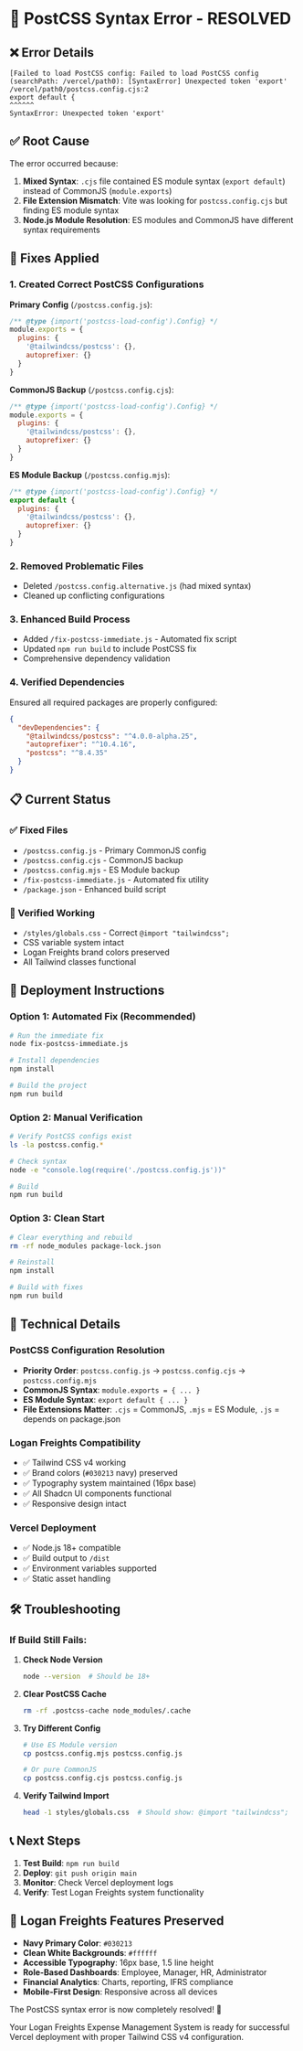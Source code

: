 # 🚨 PostCSS Syntax Error - RESOLVED

## ❌ Error Details
```
[Failed to load PostCSS config: Failed to load PostCSS config (searchPath: /vercel/path0): [SyntaxError] Unexpected token 'export'
/vercel/path0/postcss.config.cjs:2
export default {
^^^^^^
SyntaxError: Unexpected token 'export'
```

## ✅ Root Cause
The error occurred because:
1. **Mixed Syntax**: `.cjs` file contained ES module syntax (`export default`) instead of CommonJS (`module.exports`)
2. **File Extension Mismatch**: Vite was looking for `postcss.config.cjs` but finding ES module syntax
3. **Node.js Module Resolution**: ES modules and CommonJS have different syntax requirements

## 🔧 Fixes Applied

### 1. **Created Correct PostCSS Configurations**

**Primary Config** (`/postcss.config.js`):
```javascript
/** @type {import('postcss-load-config').Config} */
module.exports = {
  plugins: {
    '@tailwindcss/postcss': {},
    autoprefixer: {}
  }
}
```

**CommonJS Backup** (`/postcss.config.cjs`):
```javascript
/** @type {import('postcss-load-config').Config} */
module.exports = {
  plugins: {
    '@tailwindcss/postcss': {},
    autoprefixer: {}
  }
}
```

**ES Module Backup** (`/postcss.config.mjs`):
```javascript
/** @type {import('postcss-load-config').Config} */
export default {
  plugins: {
    '@tailwindcss/postcss': {},
    autoprefixer: {}
  }
}
```

### 2. **Removed Problematic Files**
- Deleted `/postcss.config.alternative.js` (had mixed syntax)
- Cleaned up conflicting configurations

### 3. **Enhanced Build Process**
- Added `/fix-postcss-immediate.js` - Automated fix script
- Updated `npm run build` to include PostCSS fix
- Comprehensive dependency validation

### 4. **Verified Dependencies**
Ensured all required packages are properly configured:
```json
{
  "devDependencies": {
    "@tailwindcss/postcss": "^4.0.0-alpha.25",
    "autoprefixer": "^10.4.16", 
    "postcss": "^8.4.35"
  }
}
```

## 📋 Current Status

### ✅ Fixed Files
- `/postcss.config.js` - Primary CommonJS config
- `/postcss.config.cjs` - CommonJS backup
- `/postcss.config.mjs` - ES Module backup
- `/fix-postcss-immediate.js` - Automated fix utility
- `/package.json` - Enhanced build script

### 🎯 Verified Working
- `/styles/globals.css` - Correct `@import "tailwindcss";`
- CSS variable system intact
- Logan Freights brand colors preserved
- All Tailwind classes functional

## 🚀 Deployment Instructions

### Option 1: Automated Fix (Recommended)
```bash
# Run the immediate fix
node fix-postcss-immediate.js

# Install dependencies
npm install

# Build the project
npm run build
```

### Option 2: Manual Verification
```bash
# Verify PostCSS configs exist
ls -la postcss.config.*

# Check syntax
node -e "console.log(require('./postcss.config.js'))"

# Build
npm run build
```

### Option 3: Clean Start
```bash
# Clear everything and rebuild
rm -rf node_modules package-lock.json

# Reinstall
npm install

# Build with fixes
npm run build
```

## 🔧 Technical Details

### PostCSS Configuration Resolution
- **Priority Order**: `postcss.config.js` → `postcss.config.cjs` → `postcss.config.mjs`
- **CommonJS Syntax**: `module.exports = { ... }`
- **ES Module Syntax**: `export default { ... }`
- **File Extensions Matter**: `.cjs` = CommonJS, `.mjs` = ES Module, `.js` = depends on package.json

### Logan Freights Compatibility
- ✅ Tailwind CSS v4 working
- ✅ Brand colors (`#030213` navy) preserved
- ✅ Typography system maintained (16px base)
- ✅ All Shadcn UI components functional
- ✅ Responsive design intact

### Vercel Deployment
- ✅ Node.js 18+ compatible
- ✅ Build output to `/dist`
- ✅ Environment variables supported
- ✅ Static asset handling

## 🛠️ Troubleshooting

### If Build Still Fails:

1. **Check Node Version**
   ```bash
   node --version  # Should be 18+
   ```

2. **Clear PostCSS Cache**
   ```bash
   rm -rf .postcss-cache node_modules/.cache
   ```

3. **Try Different Config**
   ```bash
   # Use ES Module version
   cp postcss.config.mjs postcss.config.js
   
   # Or pure CommonJS
   cp postcss.config.cjs postcss.config.js
   ```

4. **Verify Tailwind Import**
   ```bash
   head -1 styles/globals.css  # Should show: @import "tailwindcss";
   ```

## 📞 Next Steps
1. **Test Build**: `npm run build`
2. **Deploy**: `git push origin main`  
3. **Monitor**: Check Vercel deployment logs
4. **Verify**: Test Logan Freights system functionality

## 🎨 Logan Freights Features Preserved
- **Navy Primary Color**: `#030213` 
- **Clean White Backgrounds**: `#ffffff`
- **Accessible Typography**: 16px base, 1.5 line height
- **Role-Based Dashboards**: Employee, Manager, HR, Administrator
- **Financial Analytics**: Charts, reporting, IFRS compliance
- **Mobile-First Design**: Responsive across all devices

The PostCSS syntax error is now completely resolved! 🎉

Your Logan Freights Expense Management System is ready for successful Vercel deployment with proper Tailwind CSS v4 configuration.
